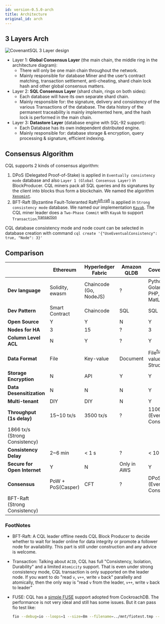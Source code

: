```yaml
---
id: version-0.5.0-arch
title: Architecture
original_id: arch
---
```


## 3 Layers Arch

![CovenantSQL 3 Layer design](https://github.com/CovenantSQL/CovenantSQL/raw/ed2878359345cd86e4221f14cd59e4654361b64e/logo/arch.png)

- Layer 1: **Global Consensus Layer** (the main chain, the middle ring in the architecture diagram): 
    - There will only be one main chain throughout the network.
    - Mainly responsible for database Miner and the user’s contract matching, transaction settlement, anti-cheating, shard chain lock hash and other global consensus matters.
- Layer 2: **SQL Consensus Layer** (shard chain, rings on both sides): 
    - Each database will have its own separate shard chain.
    - Mainly responsible for: the signature, delivery and consistency of the various Transactions of the database. The data history of the permanent traceability is mainly implemented here, and the hash lock is performed in the main chain.
- Layer 3: **Datastore Layer** (database engine with SQL-92 support): 
    - Each Database has its own independent distributed engine.
    - Mainly responsible for: database storage & encryption, query processing & signature, efficient indexing.

## Consensus Algorithm

CQL supports 2 kinds of consensus algorithm:

1. DPoS (Delegated Proof-of-Stake) is applied in `Eventually consistency mode` database and also `Layer 1 (Global Consensus Layer)` in BlockProducer. CQL miners pack all SQL queries and its signatures by the client into blocks thus form a blockchain. We named the algorithm [`Xenomint`](https://github.com/CovenantSQL/CovenantSQL/tree/develop/xenomint). 
2. BFT-Raft (Byzantine Fault-Toleranted Raft)<sup><a href="#bft-raft">bft-raft</a></sup> is applied in `Strong consistency mode` database. We named our implementation [`Kayak`](https://github.com/CovenantSQL/CovenantSQL/tree/develop/kayak). The CQL miner leader does a `Two-Phase Commit` with `Kayak` to support `Transaction`.<sup><a href="#transaction">transaction</a></sup>

CQL database consistency mode and node count can be selected in database creation with command `cql create '{"UseEventualConsistency": true, "Node": 3}'`

## Comparison

|                              | Ethereum          | Hyperledger Fabric     | Amazon QLDB | CovenantSQL                                                          |
| ---------------------------- | ----------------- | ---------------------- | ----------- | -------------------------------------------------------------------- |
| **Dev language**             | Solidity, ewasm   | Chaincode (Go, NodeJS) | ?           | Python, Golang, Java, PHP, NodeJS, MatLab                            |
| **Dev Pattern**              | Smart Contract    | Chaincode              | SQL         | SQL                                                                  |
| **Open Source**              | Y                 | Y                      | N           | Y                                                                    |
| **Nodes for HA**             | 3                 | 15                     | ?           | 3                                                                    |
| **Column Level ACL**         | N                 | Y                      | ?           | Y                                                                    |
| **Data Format**              | File              | Key-value              | Document    | File<sup><a href="#fuse">fuse</a></sup>, Key-value, Structured       |
| **Storage Encryption**       | N                 | API                    | Y           | Y                                                                    |
| **Data Desensitization**     | N                 | N                      | N           | Y                                                                    |
| **Multi-tenant**             | DIY               | DIY                    | N           | Y                                                                    |
| **Throughput (1s delay)**    | 15~10 tx/s        | 3500 tx/s              | ?           | 11065 tx/s (Eventually Consistency)  
1866 tx/s (Strong Consistency) |
| **Consistency Delay**        | 2~6 min           | < 1 s                  | ?           | < 10 ms                                                              |
| **Secure for Open Internet** | Y                 | N                      | Only in AWS | Y                                                                    |
| **Consensus**                | PoW + PoS(Casper) | CFT                    | ?           | DPoS (Eventually Consistency)  
BFT-Raft (Strong Consistency)        |

### FootNotes

- <a name="bft-raft">BFT-Raft</a>: A CQL leader offline needs CQL Block Producer to decide whether to wait for leader online for data integrity or promote a follower node for availability. This part is still under construction and any advice is welcome.

- <a name="transaction">Transaction</a>: Talking about `ACID`, CQL has full "Consistency, Isolation, Durability" and a limited `Atomicity` support. That is even under strong consistency mode, CQL transaction is only supported on the leader node. If you want to do "read `v`, `v++`, write `v` back" parallelly and atomically, then the only way is "read `v` from the leader, `v++`, write `v` back to leader"

- <a name="fuse">FUSE</a>: CQL has a [simple FUSE](https://github.com/CovenantSQL/CovenantSQL/tree/develop/cmd/cql-fuse) support adopted from CockroachDB. The performance is not very ideal and still has some issues. But it can pass fio test like:
    
    ```bash
    fio --debug=io --loops=1 --size=8m --filename=../mnt/fiotest.tmp --stonewall --direct=1 --name=Seqread --bs=128k --rw=read --name=Seqwrite --bs=128k --rw=write --name=4krandread --bs=4k --rw=randread --name=4krandwrite --bs=4k --rw=randwrite
    ```